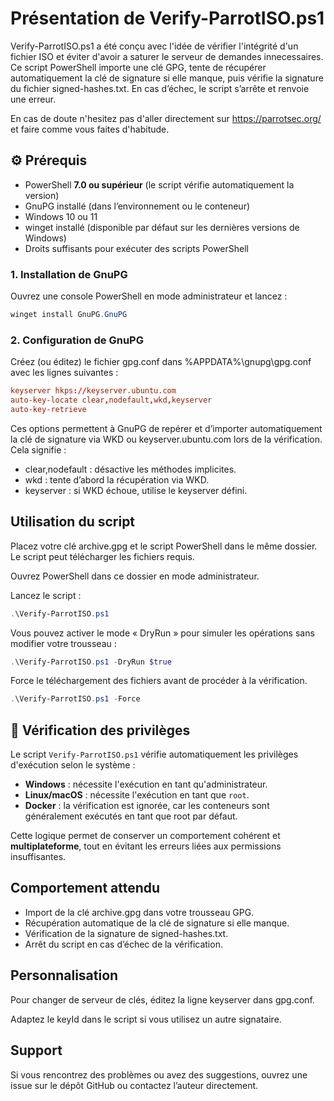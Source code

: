 # Présentation de Verify-ParrotISO.ps1

Verify-ParrotISO.ps1 a été conçu avec l'idée de vérifier l'intégrité d'un fichier ISO et éviter d'avoir a saturer le serveur de demandes innecessaires.
Ce script PowerShell importe une clé GPG, tente de récupérer automatiquement la clé de signature si elle manque, puis vérifie la signature du fichier signed-hashes.txt. En cas d’échec, le script s’arrête et renvoie une erreur.

En cas de doute n'hesitez pas d'aller directement sur <https://parrotsec.org/> et faire comme vous faites d'habitude.

## ⚙️ Prérequis

- PowerShell **7.0 ou supérieur** (le script vérifie automatiquement la version)
- GnuPG installé (dans l’environnement ou le conteneur)
- Windows 10 ou 11
- winget installé (disponible par défaut sur les dernières versions de Windows)
- Droits suffisants pour exécuter des scripts PowerShell

### 1. Installation de GnuPG

Ouvrez une console PowerShell en mode administrateur et lancez :

```powershell
winget install GnuPG.GnuPG
```

### 2. Configuration de GnuPG

Créez (ou éditez) le fichier gpg.conf dans %APPDATA%\gnupg\gpg.conf avec les lignes suivantes :

```conf
keyserver hkps://keyserver.ubuntu.com
auto-key-locate clear,nodefault,wkd,keyserver
auto-key-retrieve
```

Ces options permettent à GnuPG de repérer et d’importer automatiquement la clé de signature via WKD ou keyserver.ubuntu.com lors de la vérification. 
Cela signifie :

- clear,nodefault : désactive les méthodes implicites.
- wkd : tente d’abord la récupération via WKD.
- keyserver : si WKD échoue, utilise le keyserver défini.


## Utilisation du script

Placez votre clé archive.gpg et le script PowerShell dans le même dossier. Le script peut télécharger les fichiers requis.

Ouvrez PowerShell dans ce dossier en mode administrateur.

Lancez le script :

```powershell
.\Verify-ParrotISO.ps1 
```

Vous pouvez activer le mode « DryRun » pour simuler les opérations sans modifier votre trousseau :

```powershell
.\Verify-ParrotISO.ps1 -DryRun $true
```

Force le téléchargement des fichiers avant de procéder à la vérification.

```powershell
.\Verify-ParrotISO.ps1 -Force
```

## 🔐 Vérification des privilèges

Le script `Verify-ParrotISO.ps1` vérifie automatiquement les privilèges d'exécution selon le système :

- **Windows** : nécessite l'exécution en tant qu'administrateur.
- **Linux/macOS** : nécessite l'exécution en tant que `root`.
- **Docker** : la vérification est ignorée, car les conteneurs sont généralement exécutés en tant que root par défaut.

Cette logique permet de conserver un comportement cohérent et **multiplateforme**, tout en évitant les erreurs liées aux permissions insuffisantes.

## Comportement attendu

- Import de la clé archive.gpg dans votre trousseau GPG.
- Récupération automatique de la clé de signature si elle manque.
- Vérification de la signature de signed-hashes.txt.
- Arrêt du script en cas d’échec de la vérification.

## Personnalisation

Pour changer de serveur de clés, éditez la ligne keyserver dans gpg.conf.

Adaptez le keyId dans le script si vous utilisez un autre signataire.

## Support 

Si vous rencontrez des problèmes ou avez des suggestions, ouvrez une issue sur le dépôt GitHub ou contactez l’auteur directement.